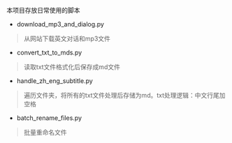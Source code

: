 本项目存放日常使用的脚本

+ download_mp3_and_dialog.py
> 从网站下载英文对话和mp3文件

+ convert_txt_to_mds.py
> 读取txt文件格式化后保存成md文件

+ handle_zh_eng_subtitle.py
> 遍历文件夹，将所有的txt文件处理后存储为md。txt处理逻辑：中文行尾加空格

+ batch_rename_files.py
> 批量重命名文件